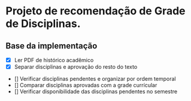 # Projeto de recomendação de Grade de Disciplinas. 

## Base da implementação

- [X] Ler PDF de histórico acadêmico
- [X] Separar disciplinas e aprovação do resto do texto
- [] Verificar disciplinas pendentes e organizar por ordem temporal
- [] Comparar disciplinas aprovadas com a grade currícular
- [] Verificar disponibilidade das disciplinas pendentes no semestre
